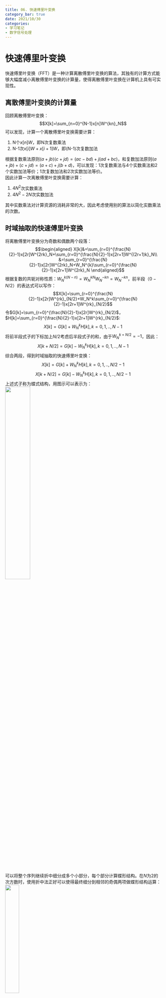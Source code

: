 ```yaml
---
title: 06. 快速傅里叶变换
category_bar: true
date: 2021/10/30
categories: 
- 学习笔记
- 数字信号处理
---
```

# 快速傅里叶变换
快速傅里叶变换（FFT）是一种计算离散傅里叶变换的算法，其独有的计算方式能够大幅度减小离散傅里叶变换的计算量，使得离散傅里叶变换在计算机上具有可实现性。  

## 离散傅里叶变换的计算量
回顾离散傅里叶变换：  
$$X[k]=\sum_{n=0}^{N-1}x[n]W^{kn}_N$$
可以发现，计算一个离散傅里叶变换需要计算：  
1. N个$x[n]W$，即N次复数乘法
2. N-1次$x[i]W+x[i+1]W$，即(N-1)次复数加法

根据复数乘法原则$(a+jb)(c+jd)=(ac-bd)+j(ad+bc)$，和复数加法原则$(a+jb)+(c+jd)=(a+c)+j(b+d)$，可以发现：1次复数乘法与4个实数乘法和2个实数加法等价；1次复数加法和2次实数加法等价。  
因此计算一次离散傅里叶变换需要计算：  
1. $4N^2$次实数乘法
2. $4N^2-2N$次实数加法  

其中实数乘法对计算资源的消耗非常的大，因此考虑使用别的算法以简化实数乘法的次数。  

## 时域抽取的快速傅里叶变换
将离散傅里叶变换分为奇数和偶数两个段落：  
$$\begin{aligned}
    X[k]&=\sum_{r=0}^{\frac{N}{2}-1}x[2r]W^{2rk}_N+\sum_{r=0}^{\frac{N}{2}-1}x[2r+1]W^{(2r+1)k}_N\\
    &=\sum_{r=0}^{\frac{N}{2}-1}x[2r]W^{2rk}_N+W_N^{k}\sum_{r=0}^{\frac{N}{2}-1}x[2r+1]W^{2rk}_N
\end{aligned}$$
根据复数的共轭对称性质：$W_N^{k(N-n)}=W_N^{kN}W^{-kn}_N=W^{-kn}_N$，前半段（$0-N/2$）的表达式可以写作：  
$$X[k]=\sum_{r=0}^{\frac{N}{2}-1}x[2r]W^{rk}_{N/2}+W_N^k\sum_{r=0}^{\frac{N}{2}-1}x[2r+1]W^{rk}_{N/2}$$
令$G[k]=\sum_{r=0}^{\frac{N}{2}-1}x[2r]W^{rk}_{N/2}$，$H[k]=\sum_{r=0}^{\frac{N}{2}-1}x[2r+1]W^{rk}_{N/2}$:  
$$X[k]=G[k]+W^k_NH[k],k=0,1,..,N-1$$
将前半段式子的下标加上$N/2$考虑后半段式子的和，由于$W_N^{k+N/2}=-1$，因此：  
$$X[k+N/2]=G[k]-W^k_NH[k],k=0,1,..,N-1$$
综合两段，得到时域抽取的快速傅里叶变换：  
$$X[k]=G[k]+W^k_NH[k],k=0,1,..,N/2-1$$
$$X[k+N/2]=G[k]-W^k_NH[k],k=0,1,..,N/2-1$$
上述式子称为蝶式结构，用图示可以表示为：  
<img src = https://cdn.jsdelivr.net/gh/l61012345/Pic/img/20211030143805.png width=40%> 

可以将整个序列继续折中细分成多个小部分，每个部分计算蝶形结构。在$N$为2的次方数时，使用折中法正好可以使得最终细分到相邻的奇偶两项做蝶形结构运算：  
<img src = https://cdn.jsdelivr.net/gh/l61012345/Pic/img/20211030144247.png width=30%>  

比如$N=8$时就可以通过折中法多次两两分组，每组内部进行蝶形运算后的结果再进行蝶形运算：  
<img src = https://cdn.jsdelivr.net/gh/l61012345/Pic/img/20211030144446.png width=80%>  
其中最低一级的分组通过如下方式进行：  
<img src = https://cdn.jsdelivr.net/gh/l61012345/Pic/img/20211030144544.png width=50%>  

### 蝶形结构运算
观察整个快速傅里叶变换的结构：
<img src = https://cdn.jsdelivr.net/gh/l61012345/Pic/img/20211030144723.png width=80%>

可以得出如下结论：  
1. 对于$N=2^m$，需要$m$级次蝶形结构的运算。  
2. 对于第$m$级运算，组数为$2^N-m-1$。每一组的$q$总是被赋予$-1$和权重，权重表示为：  
   $$W_{2^{m+1}}^r,r=0,1,2,..,2^m-1$$
   <<img src = https://cdn.jsdelivr.net/gh/l61012345/Pic/img/20211222132037.png width=50%>

> 注意计算之前首先得按照比特反转的方法对序列进行重排序。  

### 快速傅里叶变换的计算量
由于一点蝶形运算中不包含乘法，快速傅里叶变换通过应用这样的蝶形结构来削减乘法计算的次数。当长度$N=2^m$时，简单分析可得快速傅里叶变换的计算量：  
$$\frac{N^2}{2^m}+m\frac{N}{2}=N+\frac{N}{2}log_2N$$

## 频域抽取的快速傅里叶变换
在频域内对离散傅里叶变换进行拆分，可以得到：  
$$\begin{aligned}
    X[2r]=&∑_{n=0}^{N/2-1}x[n]W_N^{2nr}+∑_{n=0}^{N/2-1}x[n+N/2]W^{2r(n+N/2)}_N\\
    =&∑_{n=0}^{N/2-1}[x[n]+x[n+N/2]]W^{rn}_{N/2},r=0,1,..,N/2-1
\end{aligned}$$
同理对于频域内的奇数序列有：  
$$X[2r+1]=[x[n]-x[n+N/2]]W^{rn}_{N/2},r=0,1,..,N/2-1$$
令$g[n]=x[n]+x[n+N/2]$,$h[n]=x[n]-x[n+N/2]$，得到频域抽取的快速傅里叶变换：  
$$X[2r]=∑_{n=0}^{N/2-1}g[n]W_{N/2}^{rn}$$
$$X[2r+1]=W_N^n∑_{n=0}^{N/2-1}h[n]W_{N/2}^{rn},r=0,1,..,N/2-1$$
同样符合蝶形结构：  
<img src = https://cdn.jsdelivr.net/gh/l61012345/Pic/img/20211030150736.png width=60%>  